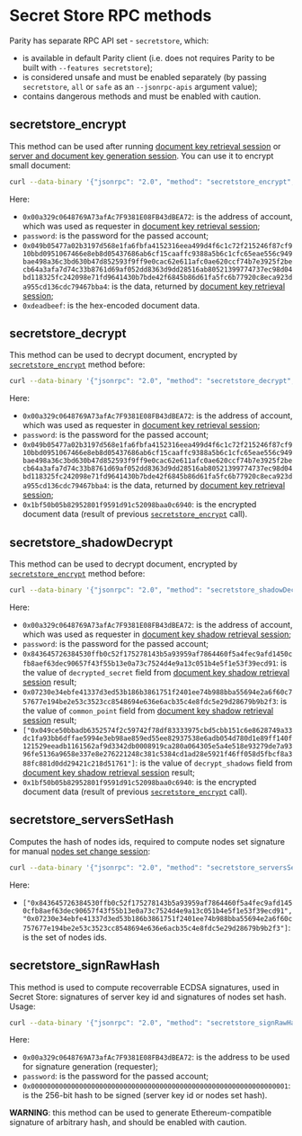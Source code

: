 # Secret Store RPC methods
Parity has separate RPC API set - `secretstore`, which:
- is available in default Parity client (i.e. does not requires Parity to be built with `--features secretstore`);
- is considered unsafe and must be enabled separately (by passing `secretstore`, `all` or `safe` as an `--jsonrpc-apis` argument value);
- contains dangerous methods and must be enabled with caution.

## secretstore_encrypt
This method can be used after running [document key retrieval session](Secret-Store.md#document-key-retrieval-session) or [server and document key generation session](Secret-Store.md#server-and-document-key-generation-session). You can use it to encrypt small document:
```bash
curl --data-binary '{"jsonrpc": "2.0", "method": "secretstore_encrypt", "params": ["0x00a329c0648769A73afAc7F9381E08FB43dBEA72", "password", "0x049b05477a02b3197d568e1fa6fbfa4152316eea499d4f6c1c72f215246f87cf910bbd0951067466e8eb8d05437686ab6cf15caaffc9388a5b6c1cfc65eae556c949bae498a36c3bd630b47d852593f9ff9e0cac62e611afc0ae620ccf74b7e3925f2becb64a3afa7d74c33b8761d69af052dd8363d9dd28516ab80521399774737ec98d04bd118325fc242098e71fd9641430b7bde42f6845b86d61fa5fc6b77920c8eca923da955cd136cdc79467bba4", "0xdeadbeef"], "id":1 }' -H 'content-type: application/json' http://127.0.0.1:8545/
```

Here:
- `0x00a329c0648769A73afAc7F9381E08FB43dBEA72`: is the address of account, which was used as requester in [document key retrieval session](Secret-Store.md#document-key-retrieval-session);
- `password`: is the password for the passed account;
- `0x049b05477a02b3197d568e1fa6fbfa4152316eea499d4f6c1c72f215246f87cf910bbd0951067466e8eb8d05437686ab6cf15caaffc9388a5b6c1cfc65eae556c949bae498a36c3bd630b47d852593f9ff9e0cac62e611afc0ae620ccf74b7e3925f2becb64a3afa7d74c33b8761d69af052dd8363d9dd28516ab80521399774737ec98d04bd118325fc242098e71fd9641430b7bde42f6845b86d61fa5fc6b77920c8eca923da955cd136cdc79467bba4`: is the data, returned by [document key retrieval session](Secret-Store.md#document-key-retrieval-session);
- `0xdeadbeef`: is the hex-encoded document data.

## secretstore_decrypt
This method can be used to decrypt document, encrypted by [`secretstore_encrypt`](#secretstore_encrypt) method before:
```bash
curl --data-binary '{"jsonrpc": "2.0", "method": "secretstore_decrypt", "params": ["0x00a329c0648769A73afAc7F9381E08FB43dBEA72", "password", "0x049b05477a02b3197d568e1fa6fbfa4152316eea499d4f6c1c72f215246f87cf910bbd0951067466e8eb8d05437686ab6cf15caaffc9388a5b6c1cfc65eae556c949bae498a36c3bd630b47d852593f9ff9e0cac62e611afc0ae620ccf74b7e3925f2becb64a3afa7d74c33b8761d69af052dd8363d9dd28516ab80521399774737ec98d04bd118325fc242098e71fd9641430b7bde42f6845b86d61fa5fc6b77920c8eca923da955cd136cdc79467bba4", "0x1bf50b05b82952801f9591d91c52098baa0c6940"], "id":1 }' -H 'content-type: application/json' http://127.0.0.1:8545/
```

Here:
- `0x00a329c0648769A73afAc7F9381E08FB43dBEA72`: is the address of account, which was used as requester in [document key retrieval session](Secret-Store.md#document-key-retrieval-session);
- `password`: is the password for the passed account;
- `0x049b05477a02b3197d568e1fa6fbfa4152316eea499d4f6c1c72f215246f87cf910bbd0951067466e8eb8d05437686ab6cf15caaffc9388a5b6c1cfc65eae556c949bae498a36c3bd630b47d852593f9ff9e0cac62e611afc0ae620ccf74b7e3925f2becb64a3afa7d74c33b8761d69af052dd8363d9dd28516ab80521399774737ec98d04bd118325fc242098e71fd9641430b7bde42f6845b86d61fa5fc6b77920c8eca923da955cd136cdc79467bba4`: is the data, returned by [document key retrieval session](Secret-Store.md#document-key-retrieval-session);
- `0x1bf50b05b82952801f9591d91c52098baa0c6940`: is the encrypted document data (result of previous [`secretstore_encrypt`](#secretstore_encrypt) call).

## secretstore_shadowDecrypt
This method can be used to decrypt document, encrypted by [`secretstore_encrypt`](#secretstore_encrypt) method before:
```bash
curl --data-binary '{"jsonrpc": "2.0", "method": "secretstore_shadowDecrypt", "params": ["0x00a329c0648769A73afAc7F9381E08FB43dBEA72", "password", "0x843645726384530ffb0c52f175278143b5a93959af7864460f5a4fec9afd1450cfb8aef63dec90657f43f55b13e0a73c7524d4e9a13c051b4e5f1e53f39ecd91", "0x07230e34ebfe41337d3ed53b186b3861751f2401ee74b988bba55694e2a6f60c757677e194be2e53c3523cc8548694e636e6acb35c4e8fdc5e29d28679b9b2f3", ["0x049ce50bbadb6352574f2c59742f78df83333975cbd5cbb151c6e8628749a33dc1fa93bb6dffae5994e3eb98ae859ed55ee82937538e6adb054d780d1e89ff140f121529eeadb1161562af9d3342db0008919ca280a064305e5a4e518e93279de7a9396fe5136a9658e337e8e276221248c381c5384cd1ad28e5921f46ff058d5fbcf8a388fc881d0dd29421c218d51761"], "0x1bf50b05b82952801f9591d91c52098baa0c6940"], "id":1 }' -H 'content-type: application/json' http://127.0.0.1:8545/
```

Here:
- `0x00a329c0648769A73afAc7F9381E08FB43dBEA72`: is the address of account, which was used as requester in [document key shadow retrieval session](Secret-Store.md#document-key-shadow-retrieval-session);
- `password`: is the password for the passed account;
- `0x843645726384530ffb0c52f175278143b5a93959af7864460f5a4fec9afd1450cfb8aef63dec90657f43f55b13e0a73c7524d4e9a13c051b4e5f1e53f39ecd91`: is the value of `decrypted_secret` field from [document key shadow retrieval session](Secret-Store.md#document-key-shadow-retrieval-session) result;
- `0x07230e34ebfe41337d3ed53b186b3861751f2401ee74b988bba55694e2a6f60c757677e194be2e53c3523cc8548694e636e6acb35c4e8fdc5e29d28679b9b2f3`: is the value of `common_point` field from [document key shadow retrieval session](Secret-Store.md#document-key-shadow-retrieval-session) result;
- `["0x049ce50bbadb6352574f2c59742f78df83333975cbd5cbb151c6e8628749a33dc1fa93bb6dffae5994e3eb98ae859ed55ee82937538e6adb054d780d1e89ff140f121529eeadb1161562af9d3342db0008919ca280a064305e5a4e518e93279de7a9396fe5136a9658e337e8e276221248c381c5384cd1ad28e5921f46ff058d5fbcf8a388fc881d0dd29421c218d51761"]`: is the value of `decrypt_shadows` field from [document key shadow retrieval session](Secret-Store.md#document-key-shadow-retrieval-session) result;
- `0x1bf50b05b82952801f9591d91c52098baa0c6940`: is the encrypted document data (result of previous [`secretstore_encrypt`](#secretstore_encrypt) call).

## secretstore_serversSetHash
Computes the hash of nodes ids, required to compute nodes set signature for manual [nodes set change session](Secret-Store-Configuration.md#changing-servers-set-configuration):
```bash
curl --data-binary '{"jsonrpc": "2.0", "method": "secretstore_serversSetHash", "params": [["0x843645726384530ffb0c52f175278143b5a93959af7864460f5a4fec9afd1450cfb8aef63dec90657f43f55b13e0a73c7524d4e9a13c051b4e5f1e53f39ecd91", "0x07230e34ebfe41337d3ed53b186b3861751f2401ee74b988bba55694e2a6f60c757677e194be2e53c3523cc8548694e636e6acb35c4e8fdc5e29d28679b9b2f3"]], "id":1 }' -H 'content-type: application/json' http://127.0.0.1:8545/
```

Here:
- `["0x843645726384530ffb0c52f175278143b5a93959af7864460f5a4fec9afd1450cfb8aef63dec90657f43f55b13e0a73c7524d4e9a13c051b4e5f1e53f39ecd91", "0x07230e34ebfe41337d3ed53b186b3861751f2401ee74b988bba55694e2a6f60c757677e194be2e53c3523cc8548694e636e6acb35c4e8fdc5e29d28679b9b2f3"]`: is the set of nodes ids.

## secretstore_signRawHash
This method is used to compute recoverrable ECDSA signatures, used in Secret Store: signatures of server key id and signatures of nodes set hash. Usage:
```bash
curl --data-binary '{"jsonrpc": "2.0", "method": "secretstore_signRawHash", "params": [["0x00a329c0648769A73afAc7F9381E08FB43dBEA72", "password", "0x0000000000000000000000000000000000000000000000000000000000000001"]], "id":1 }' -H 'content-type: application/json' http://127.0.0.1:8545/
```

Here:
- `0x00a329c0648769A73afAc7F9381E08FB43dBEA72`: is the address to be used for signature generation (requester);
- `password`: is the password for the passed account;
- `0x0000000000000000000000000000000000000000000000000000000000000001`: is the 256-bit hash to be signed (server key id or nodes set hash).

**WARNING**: this method can be used to generate Ethereum-compatible signature of arbitrary hash, and should be enabled with caution.